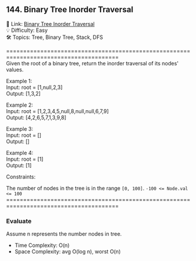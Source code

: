 ## 144. Binary Tree Inorder Traversal
🔗  Link: [Binary Tree Inorder Traversal](https://leetcode.com/problems/binary-tree-inorder-traversal/description/)<br>
💡 Difficulty: Easy<br>
🛠️ Topics: Tree, Binary Tree,  Stack, DFS<br>

=======================================================================================<br>
Given the root of a binary tree, return the inorder traversal of its nodes' values.<br>

 
Example 1:<br>
Input: root = [1,null,2,3]<br>
Output: [1,3,2]<br>

Example 2:<br>
Input: root = [1,2,3,4,5,null,8,null,null,6,7,9]<br>
Output: [4,2,6,5,7,1,3,9,8]<br>

Example 3:<br>
Input: root = []<br>
Output: []<br>

Example 4:<br>
Input: root = [1]<br>
Output: [1]<br>

 
Constraints:

The number of nodes in the tree is in the range `[0, 100]`.
`-100 <= Node.val <= 100`
=======================================================================================<br>
### Evaluate

Assume n represents the number nodes in tree.

- Time Complexity: O(n)
- Space Complexity: avg O(log n), worst O(n)
